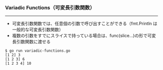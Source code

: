### Variadic Functions（可変長引数関数）

---

- 可変長引数関数では、任意個の引数で呼び出すことができる（fmt.Println は一般的な可変長引数関数）
- 複数の引数をすでにスライスで持っている場合は、func(slice...)の形で可変長引数関数に渡せる

```
$ go run variadic-functions.go
[1 2] 3
[1 2 3] 6
[1 2 3 4] 10
```

